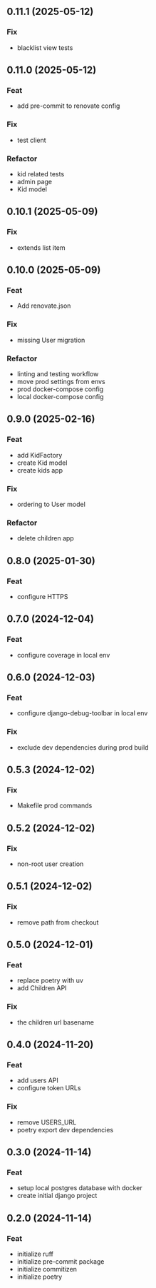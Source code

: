 ## 0.11.1 (2025-05-12)

### Fix

- blacklist view tests

## 0.11.0 (2025-05-12)

### Feat

- add pre-commit to renovate config

### Fix

- test client

### Refactor

- kid related tests
- admin page
- Kid model

## 0.10.1 (2025-05-09)

### Fix

- extends list item

## 0.10.0 (2025-05-09)

### Feat

- Add renovate.json

### Fix

- missing User migration

### Refactor

- linting and testing workflow
- move prod settings from envs
- prod docker-compose config
- local docker-compose config

## 0.9.0 (2025-02-16)

### Feat

- add KidFactory
- create Kid model
- create kids app

### Fix

- ordering to User model

### Refactor

- delete children app

## 0.8.0 (2025-01-30)

### Feat

- configure HTTPS

## 0.7.0 (2024-12-04)

### Feat

- configure coverage in local env

## 0.6.0 (2024-12-03)

### Feat

- configure django-debug-toolbar in local env

### Fix

- exclude dev dependencies during prod build

## 0.5.3 (2024-12-02)

### Fix

- Makefile prod commands

## 0.5.2 (2024-12-02)

### Fix

- non-root user creation

## 0.5.1 (2024-12-02)

### Fix

- remove path from checkout

## 0.5.0 (2024-12-01)

### Feat

- replace poetry with uv
- add Children API

### Fix

-  the children url basename

## 0.4.0 (2024-11-20)

### Feat

- add users API
- configure token URLs

### Fix

- remove USERS_URL
- poetry export dev dependencies

## 0.3.0 (2024-11-14)

### Feat

- setup local postgres database with docker
- create initial django project

## 0.2.0 (2024-11-14)

### Feat

- initialize ruff
- initialize pre-commit package
- initialize commitizen
- initialize poetry
